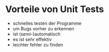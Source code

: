 # Vorteile von Unit Tests

- schnelles testen der Programme
- um Bugs vorher zu erkennen
- ist (semi-)automatisch
- es ist sehr effektiv
- leichter fehler zu finden